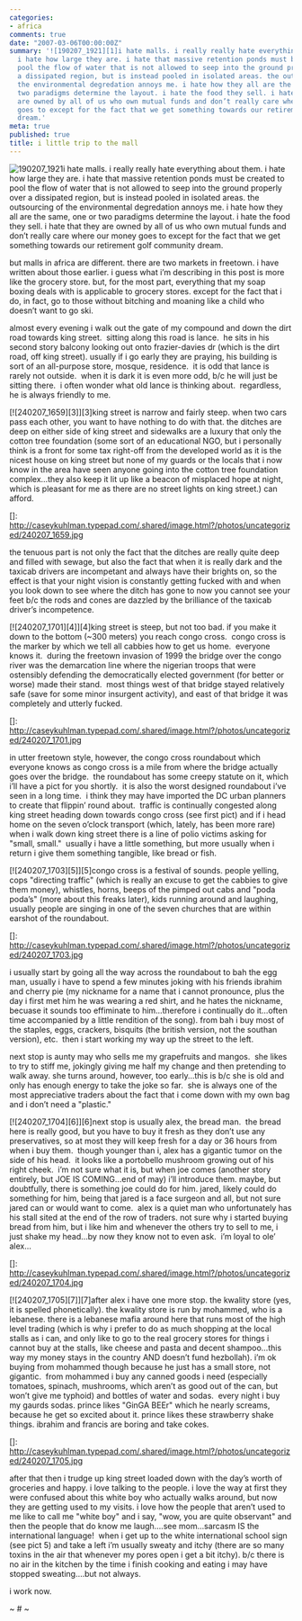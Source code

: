 ```yaml
---
categories:
- africa
comments: true
date: "2007-03-06T00:00:00Z"
summary: '![190207_1921][1]i hate malls. i really really hate everything about them.
  i hate how large they are. i hate that massive retention ponds must be created to
  pool the flow of water that is not allowed to seep into the ground properly over
  a dissipated region, but is instead pooled in isolated areas. the outsourcing of
  the environmental degredation annoys me. i hate how they all are the same, one or
  two paradigms determine the layout. i hate the food they sell. i hate that they
  are owned by all of us who own mutual funds and don’t really care where our money
  goes to except for the fact that we get something towards our retirement golf community
  dream.'
meta: true
published: true
title: i little trip to the mall
---
```


![190207_1921][1]i hate malls. i really really hate everything about them. i hate how large they are. i hate that massive retention ponds must be created to pool the flow of water that is not allowed to seep into the ground properly over a dissipated region, but is instead pooled in isolated areas. the outsourcing of the environmental degredation annoys me. i hate how they all are the same, one or two paradigms determine the layout. i hate the food they sell. i hate that they are owned by all of us who own mutual funds and don’t really care where our money goes to except for the fact that we get something towards our retirement golf community dream. 

 [1]: http://caseykuhlman.typepad.com/underwater/images/190207_1921.jpg

 but malls in africa are different. there are two markets in freetown. i have written about those earlier. i guess what i’m describing in this post is more like the grocery store. but, for the most part, everything that my soap boxing deals with is applicable to grocery stores. except for the fact that i do, in fact, go to those without bitching and moaning like a child who doesn’t want to go ski. 

almost every evening i walk out the gate of my compound and down the dirt road towards king street.  sitting along this road is lance.  he sits in his second story balcony looking out onto frazier-davies dr (which is the dirt road, off king street). usually if i go early they are praying, his building is sort of an all-purpose store, mosque, residence.  it is odd that lance is rarely not outside.  when it is dark it is even more odd, b/c he will just be sitting there.  i often wonder what old lance is thinking about.  regardless, he is always friendly to me.

[![240207_1659][3]][3]king street is narrow and fairly steep. when two cars pass each other, you want to have nothing to do with that. the ditches are deep on either side of king street and sidewalks are a luxury that only the cotton tree foundation (some sort of an educational NGO, but i personally think is a front for some tax right-off from the developed world as it is the nicest house on king street but none of my guards or the locals that i now know in the area have seen anyone going into the cotton tree foundation complex…they also keep it lit up like a beacon of misplaced hope at night, which is pleasant for me as there are no street lights on king street.) can afford. 

 []: http://caseykuhlman.typepad.com/.shared/image.html?/photos/uncategorized/240207_1659.jpg

the tenuous part is not only the fact that the ditches are really quite deep and filled with sewage, but also the fact that when it is really dark and the taxicab drivers are incompetant and always have their brights on, so the effect is that your night vision is constantly getting fucked with and when you look down to see where the ditch has gone to now you cannot see your feet b/c the rods and cones are dazzled by the brilliance of the taxicab driver’s incompetence.  

[![240207_1701][4]][4]king street is steep, but not too bad. if you make it down to the bottom (~300 meters) you reach congo cross.  congo cross is the marker by which we tell all cabbies how to get us home.  everyone knows it.  during the freetown invasion of 1999 the bridge over the congo river was the demarcation line where the nigerian troops that were ostensibly defending the democratically elected government (for better or worse) made their stand.  most things west of that bridge stayed relatively safe (save for some minor insurgent activity), and east of that bridge it was completely and utterly fucked.  

 []: http://caseykuhlman.typepad.com/.shared/image.html?/photos/uncategorized/240207_1701.jpg

 in utter freetown style, however, the congo cross roundabout which everyone knows as congo cross is a mile from where the bridge actually goes over the bridge.  the roundabout has some creepy statute on it, which i’ll have a pict for you shortly.  it is also the worst designed roundabout i’ve seen in a long time.  i think they may have imported the DC urban planners to create that flippin’ round about.  traffic is continually congested along king street heading down towards congo cross (see first pict) and if i head home on the seven o’clock transport (which, lately, has been more rare) when i walk down king street there is a line of polio victims asking for "small, small."  usually i have a little something, but more usually when i return i give them something tangible, like bread or fish.  

 [![240207_1703][5]][5]congo cross is a festival of sounds. people yelling, cops "directing traffic" (which is really an excuse to get the cabbies to give them money), whistles, horns, beeps of the pimped out cabs and "poda poda’s" (more about this freaks later), kids running around and laughing, usually people are singing in one of the seven churches that are within earshot of the roundabout.  

 []: http://caseykuhlman.typepad.com/.shared/image.html?/photos/uncategorized/240207_1703.jpg

i usually start by going all the way across the roundabout to bah the egg man, usually i have to spend a few minutes joking with his friends ibrahim and cherry pie (my nickname for a name that i cannot pronounce, plus the day i first met him he was wearing a red shirt, and he hates the nickname, becuase it sounds too effiminate to him…therefore i continually do it…often time accompanied by a little rendition of the song). from bah i buy most of the staples, eggs, crackers, bisquits (the british version, not the southan version), etc.  then i start working my way up the street to the left.

 next stop is aunty may who sells me my grapefruits and mangos.  she likes to try to stiff me, jokingly giving me half my change and then pretending to walk away. she turns around, however, too early…this is b/c she is old and only has enough energy to take the joke so far.  she is always one of the most appreciative traders about the fact that i come down with my own bag and i don’t need a "plastic."  

[![240207_1704][6]][6]next stop is usually alex, the bread man.  the bread here is really good, but you have to buy it fresh as they don’t use any preservatives, so at most they will keep fresh for a day or 36 hours from when i buy them.  though younger than i, alex has a gigantic tumor on the side of his head.  it looks like a portobello mushroom growing out of his right cheek.  i’m not sure what it is, but when joe comes (another story entirely, but JOE IS COMING…end of may) i’ll introduce them. maybe, but doubtfully, there is something joe could do for him. jared, likely could do something for him, being that jared is a face surgeon and all, but not sure jared can or would want to come.  alex is a quiet man who unfortunately has his stall sited at the end of the row of traders. not sure why i started buying bread from him, but i like him and whenever the others try to sell to me, i just shake my head…by now they know not to even ask.  i’m loyal to ole’ alex…

 []: http://caseykuhlman.typepad.com/.shared/image.html?/photos/uncategorized/240207_1704.jpg

[![240207_1705][7]][7]after alex i have one more stop. the kwality store (yes, it is spelled phonetically). the kwality store is run by mohammed, who is a lebanese. there is a lebanese mafia around here that runs most of the high level trading (which is why i prefer to do as much shopping at the local stalls as i can, and only like to go to the real grocery stores for things i cannot buy at the stalls, like cheese and pasta and decent shampoo…this way my money stays in the country AND doesn’t fund hezbollah). i’m ok buying from mohammed though because he just has a small store, not gigantic.  from mohammed i buy any canned goods i need (especially tomatoes, spinach, mushrooms, which aren’t as good out of the can, but won’t give me typhoid) and bottles of water and sodas.  every night i buy my gaurds sodas. prince likes "GinGA BEEr" which he nearly screams, because he get so excited about it. prince likes these strawberry shake things. ibrahim and francis are boring and take cokes.  

 []: http://caseykuhlman.typepad.com/.shared/image.html?/photos/uncategorized/240207_1705.jpg

after that then i trudge up king street loaded down with the day’s worth of groceries and happy. i love talking to the people. i love the way at first they were confused about this white boy who actually walks around, but now they are getting used to my visits. i love how the people that aren’t used to me like to call me "white boy" and i say, "wow, you are quite observant" and then the people that do know me laugh….see mom…sarcasm IS the international language!  when i get up to the white international school sign (see pict 5) and take a left i’m usually sweaty and itchy (there are so many toxins in the air that whenever my pores open i get a bit itchy). b/c there is no air in the kitchen by the time i finish cooking and eating i may have stopped sweating….but not always.

i work now.

~ # ~